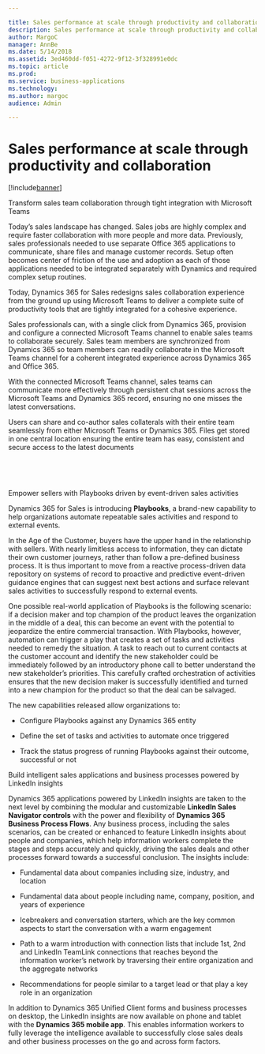 ```yaml
---

title: Sales performance at scale through productivity and collaboration
description: Sales performance at scale through productivity and collaboration
author: MargoC
manager: AnnBe
ms.date: 5/14/2018
ms.assetid: 3ed460dd-f051-4272-9f12-3f328991e0dc
ms.topic: article
ms.prod: 
ms.service: business-applications
ms.technology: 
ms.author: margoc
audience: Admin

---
```

#  Sales performance at scale through productivity and collaboration




[!include[banner](../../includes/banner.md)]

Transform sales team collaboration through tight integration with Microsoft
Teams



Today’s sales landscape has changed. Sales jobs are highly complex and require
faster collaboration with more people and more data. Previously, sales
professionals needed to use separate Office 365 applications to communicate,
share files and manage customer records. Setup often becomes center of friction
of the use and adoption as each of those applications needed to be integrated
separately with Dynamics and required complex setup routines.

Today, Dynamics 365 for Sales redesigns sales collaboration experience from the
ground up using Microsoft Teams to deliver a complete suite of productivity
tools that are tightly integrated for a cohesive experience.

Sales professionals can, with a single click from Dynamics 365, provision and
configure a connected Microsoft Teams channel to enable sales teams to
collaborate securely. Sales team members are synchronized from Dynamics 365 so
team members can readily collaborate in the Microsoft Teams channel for a
coherent integrated experience across Dynamics 365 and Office 365.

With the connected Microsoft Teams channel, sales teams can communicate more
effectively through persistent chat sessions across the Microsoft Teams and
Dynamics 365 record, ensuring no one misses the latest conversations.

Users can share and co-author sales collaterals with their entire team
seamlessly from either Microsoft Teams or Dynamics 365. Files get stored in one
central location ensuring the entire team has easy, consistent and secure access
to the latest documents

 

 

Empower sellers with Playbooks driven by event-driven sales activities



Dynamics 365 for Sales is introducing **Playbooks**, a brand-new capability to
help organizations automate repeatable sales activities and respond to external
events.

In the Age of the Customer, buyers have the upper hand in the relationship with
sellers. With nearly limitless access to information, they can dictate their own
customer journeys, rather than follow a pre-defined business process. It is thus
important to move from a reactive process-driven data repository on systems of
record to proactive and predictive event-driven guidance engines that can
suggest next best actions and surface relevant sales activities to successfully
respond to external events.

One possible real-world application of Playbooks is the following scenario: if a
decision maker and top champion of the product leaves the organization in the
middle of a deal, this can become an event with the potential to jeopardize the
entire commercial transaction. With Playbooks, however, automation can trigger a
play that creates a set of tasks and activities needed to remedy the situation.
A task to reach out to current contacts at the customer account and identify the
new stakeholder could be immediately followed by an introductory phone call to
better understand the new stakeholder’s priorities. This carefully crafted
orchestration of activities ensures that the new decision maker is successfully
identified and turned into a new champion for the product so that the deal can
be salvaged.

The new capabilities released allow organizations to:

-   Configure Playbooks against any Dynamics 365 entity

-   Define the set of tasks and activities to automate once triggered

-   Track the status progress of running Playbooks against their outcome,
    successful or not

Build intelligent sales applications and business processes powered by LinkedIn
insights



Dynamics 365 applications powered by LinkedIn insights are taken to the next
level by combining the modular and customizable **LinkedIn Sales Navigator
controls** with the power and flexibility of **Dynamics 365 Business Process
Flows**. Any business process, including the sales scenarios, can be created or
enhanced to feature LinkedIn insights about people and companies, which help
information workers complete the stages and steps accurately and quickly,
driving the sales deals and other processes forward towards a successful
conclusion. The insights include:

-   Fundamental data about companies including size, industry, and location

-   Fundamental data about people including name, company, position, and years
    of experience

-   Icebreakers and conversation starters, which are the key common aspects to
    start the conversation with a warm engagement

-   Path to a warm introduction with connection lists that include 1st, 2nd and
    LinkedIn TeamLink connections that reaches beyond the information worker’s
    network by traversing their entire organization and the aggregate networks

-   Recommendations for people similar to a target lead or that play a key role
    in an organization

In addition to Dynamics 365 Unified Client forms and business processes on
desktop, the LinkedIn insights are now available on phone and tablet with the
**Dynamics 365 mobile app**. This enables information workers to fully leverage
the intelligence available to successfully close sales deals and other business
processes on the go and across form factors.
